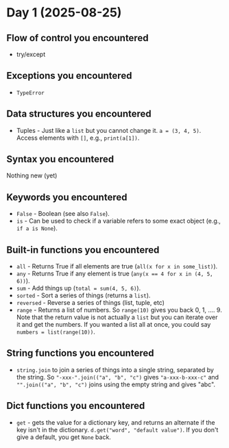 # Day 1 (2025-08-25)

## Flow of control you encountered

* try/except

## Exceptions you encountered

* `TypeError`

## Data structures you encountered

* Tuples - Just like a `list` but you cannot change it. `a = (3, 4, 5)`. Access elements with `[]`, e.g., `print(a[1])`.

## Syntax you encountered

Nothing new (yet)

## Keywords you encountered

* `False` - Boolean (see also `False`).
* `is` - Can be used to check if a variable refers to some exact object (e.g., `if a is None`).

## Built-in functions you encountered

* `all` - Returns True if all elements are true (`all(x for x in some_list)`).
* `any` - Returns True if any element is true (`any(x == 4 for x in (4, 5, 6))`).
* `sum` - Add things up (`total = sum(4, 5, 6)`).
* `sorted` - Sort a series of things (returns a `list`).
* `reversed` - Reverse a series of things (list, tuple, etc)
* `range` - Returns a list of numbers. So `range(10)` gives you back 0, 1, .... 9.  Note that the return value is not actually a `list` but you can iterate over it and get the numbers. If you wanted a list all at once, you could say `numbers = list(range(10))`.


## String functions you encountered

* `string.join` to join a series of things into a single string, separated by the string. So `"-xxx-".join(("a", "b", "c")` gives `"a-xxx-b-xxx-c"` and `"".join(("a", "b", "c")` joins using the empty string and gives "abc".


## Dict functions you encountered

* `get` - gets the value for a dictionary key, and returns an alternate if
  the key isn't in the dictionary. `d.get("word", "default value")`. If you
  don't give a default, you get `None` back.

